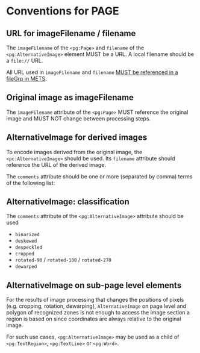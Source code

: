 # Conventions for PAGE

## URL for imageFilename / filename

The `imageFilename` of the `<pg:Page>` and `filename` of the `<pg:AlternativeImage>` element MUST be a URL. A local filename should be a `file://` URL.

All URL used in `imageFilename` and `filename` [MUST be referenced in a fileGrp in METS](https://ocr-d.github.io/mets#if-in-page-then-in-mets).

## Original image as imageFilename

The `imageFilename` attribute of the `<pg:Page>` MUST reference the original image and MUST NOT change between processing steps.

## AlternativeImage for derived images

To encode images derived from the original image, the `<pc:AlternativeImage>` should be used. Its `filename` attribute should reference the URL of the derived image.

The `comments` attribute should be one or more (separated by comma) terms of the following list:

## AlternativeImage: classification

The `comments` attribute of the `<pg:AlternativeImage>` attribute should be used

  * `binarized`
  * `deskewed`
  * `despeckled`
  * `cropped`
  * `rotated-90` / `rotated-180` / `rotated-270`
  * `dewarped`

## AlternativeImage on sub-page level elements

For the results of image processing that changes the positions of pixels (e.g. cropping, rotation, dewarping), `AlternativeImage` on page level and polygon of recognized zones is not enough to access the image section a region is based on since coordinates are always relative to the original image.

For such use cases, `<pg:AlternativeImage>` may be used as a child of `<pg:TextRegion>`, `<pg:TextLine>` or `<pg:Word>`.
